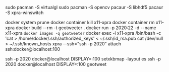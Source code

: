 sudo pacman -S virtualgl
sudo pacman -S opencv
pacaur -S libhdf5
pacaur -S xpra-winswitch

docker system prune
docker container kill x11-xpra
docker container rm x11-xpra
docker build --rm -t geotweeter .
docker run -p 2020:22 -d --name x11-xpra `docker images -q geotweeter`
docker exec -i x11-xpra /bin/bash -c 'cat > /home/docker/.ssh/authorized_keys' < ~/.ssh/id_rsa.pub
cat /dev/null > ~/.ssh/known_hosts
xpra --ssh="ssh -p 2020" attach ssh:docker@localhost:100

ssh -p 2020 docker@localhost DISPLAY=:100 setxkbmap -layout es
ssh -p 2020 docker@localhost DISPLAY=:100 geotweet

